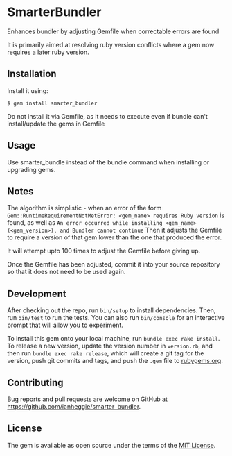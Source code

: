 # SmarterBundler

Enhances bundler by adjusting Gemfile when correctable errors are found

It is primarily aimed at resolving ruby version conflicts where a gem now requires a later ruby version.

## Installation

Install it using:

    $ gem install smarter_bundler

Do not install it via Gemfile, as it needs to execute even if bundle can't install/update the gems in Gemfile

## Usage

Use smarter_bundle instead of the bundle command when installing or upgrading gems.

## Notes

The algorithm is simplistic - when an error of the form 
`Gem::RuntimeRequirementNotMetError: <gem_name> requires Ruby version`
is found, as well as
`An error occurred while installing <gem_name> (<gem_version>), and Bundler cannot continue`
Then it adjusts the Gemfile to require a version of that gem lower than the one that produced the error.

It will attempt upto 100 times to adjust the Gemfile before giving up.

Once the Gemfile has been adjusted, commit it into your source repository so that it does not need to be used again.

## Development

After checking out the repo, run `bin/setup` to install dependencies. Then, run `bin/test` to run the tests. You can also run `bin/console` for an interactive prompt that will allow you to experiment.

To install this gem onto your local machine, run `bundle exec rake install`. To release a new version, update the version number in `version.rb`, and then run `bundle exec rake release`, which will create a git tag for the version, push git commits and tags, and push the `.gem` file to [rubygems.org](https://rubygems.org).

## Contributing

Bug reports and pull requests are welcome on GitHub at https://github.com/ianheggie/smarter_bundler.

## License

The gem is available as open source under the terms of the [MIT License](https://opensource.org/licenses/MIT).
